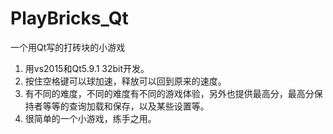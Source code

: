 # PlayBricks_Qt
一个用Qt写的打砖块的小游戏
1. 用vs2015和Qt5.9.1 32bit开发。
2. 按住空格键可以球加速，释放可以回到原来的速度。
3. 有不同的难度，不同的难度有不同的游戏体验，另外也提供最高分，最高分保持者等等的查询加载和保存，以及某些设置等。
4. 很简单的一个小游戏，练手之用。

